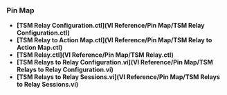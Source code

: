 ### Pin Map
- **[TSM Relay Configuration.ctl](VI Reference/Pin Map/TSM Relay Configuration.ctl)**
- **[TSM Relay to Action Map.ctl](VI Reference/Pin Map/TSM Relay to Action Map.ctl)**
- **[TSM Relay.ctl](VI Reference/Pin Map/TSM Relay.ctl)**
- **[TSM Relays to Relay Configuration.vi](VI Reference/Pin Map/TSM Relays to Relay Configuration.vi)**
- **[TSM Relays to Relay Sessions.vi](VI Reference/Pin Map/TSM Relays to Relay Sessions.vi)**

